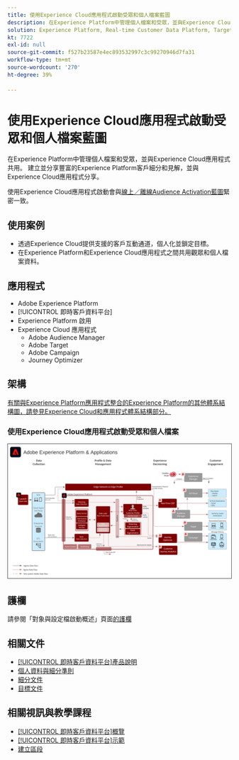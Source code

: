 ```yaml
---
title: 使用Experience Cloud應用程式啟動受眾和個人檔案藍圖
description: 在Experience Platform中管理個人檔案和受眾，並與Experience Cloud應用程式共用。
solution: Experience Platform, Real-time Customer Data Platform, Target, Audience Manager, Analytics, Experience Cloud Services
kt: 7722
exl-id: null
source-git-commit: f527b23587e4ec893532997c3c99270946d7fa31
workflow-type: tm+mt
source-wordcount: '270'
ht-degree: 39%

---
```


# 使用Experience Cloud應用程式啟動受眾和個人檔案藍圖

在Experience Platform中管理個人檔案和受眾，並與Experience Cloud應用程式共用。 建立並分享豐富的Experience Platform客戶細分和見解，並與Experience Cloud應用程式分享。

使用Experience Cloud應用程式啟動會與[線上／離線Audience Activation藍圖](online-offline.md)緊密一致。

## 使用案例

* 透過Experience Cloud提供支援的客戶互動通道，個人化並鎖定目標。
* 在Experience Platform和Experience Cloud應用程式之間共用觀眾和個人檔案資料。

## 應用程式

* Adobe Experience Platform
* [!UICONTROL 即時客戶資料平台]
* Experience Platform 啟用
* Experience Cloud 應用程式
   * Adobe Audience Manager
   * Adobe Target
   * Adobe Campaign
   * Journey Optimizer

## 架構

[有關與Experience Platform應用程式整合的Experience Platform的其他體系結構圖，請參見Experience Cloud和應用程式體系結構部分。](https://experienceleague.adobe.com/docs/blueprints-learn/architecture/architecture-overview/platform-applications.html)

### 使用Experience Cloud應用程式啟動受眾和個人檔案

<img src="../experience-platform/assets/aep+apps_horizontal.svg" alt="使用Experience Cloud應用程式啟動觀眾和個人檔案的參考架構" style="border:1px solid #4a4a4a" />
<br>

## 護欄

請參閱「對象與設定檔啟動概述」頁面[的護欄](overview.md)

## 相關文件

* [[!UICONTROL 即時客戶資料平台]產品說明](https://helpx.adobe.com/tw/legal/product-descriptions/real-time-customer-data-platform.html)
* [個人資料與細分準則](https://experienceleague.adobe.com/docs/experience-platform/profile/guardrails.html?lang=zh-Hant)
* [細分文件](https://experienceleague.adobe.com/docs/experience-platform/segmentation/api/streaming-segmentation.html?lang=zh-Hant)
* [目標文件](https://experienceleague.adobe.com/docs/experience-platform/destinations/catalog/overview.html?lang=zh-Hant)

## 相關視訊與教學課程

* [[!UICONTROL 即時客戶資料平台]概覽](https://experienceleague.adobe.com/docs/platform-learn/tutorials/application-services/rtcdp/understanding-the-real-time-customer-data-platform.html?lang=zh-Hant)
* [[!UICONTROL 即時客戶資料平台]示範](https://experienceleague.adobe.com/docs/platform-learn/tutorials/application-services/rtcdp/demo.html?lang=zh-Hant)
* [建立區段](https://experienceleague.adobe.com/docs/platform-learn/tutorials/segments/create-segments.html?lang=zh-Hant)
